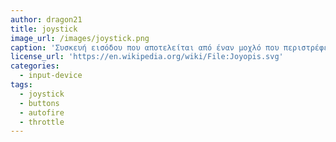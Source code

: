 ```yaml
---
author: dragon21
title: joystick
image_url: /images/joystick.png
caption: 'Συσκευή εισόδου που αποτελείται από έναν μοχλό που περιστρέφεται σε μια βάση. Τα χειριστήρια χρησιμοποιούνται συχνά στα βιντεοπαιχνίδια, και συνήθως έχουν ένα ή περισσότερα πλήκτρα τα οποία μπορούν να αναγνωριστούν από τον υπολογιστή.'
license_url: 'https://en.wikipedia.org/wiki/File:Joyopis.svg'
categories:
  - input-device
tags:
  - joystick
  - buttons
  - autofire
  - throttle
---
```

